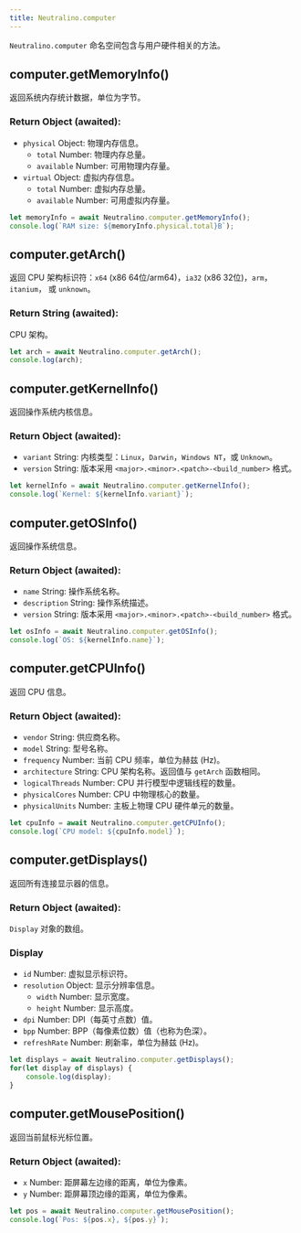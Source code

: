 ```yaml
---
title: Neutralino.computer
---
```


`Neutralino.computer` 命名空间包含与用户硬件相关的方法。

## computer.getMemoryInfo()
返回系统内存统计数据，单位为字节。

### Return Object (awaited):

- `physical` Object: 物理内存信息。
    - `total` Number: 物理内存总量。
    - `available` Number: 可用物理内存量。
- `virtual` Object: 虚拟内存信息。
    - `total` Number: 虚拟内存总量。
    - `available` Number: 可用虚拟内存量。

```js
let memoryInfo = await Neutralino.computer.getMemoryInfo();
console.log(`RAM size: ${memoryInfo.physical.total}B`);
```

## computer.getArch()
返回 CPU 架构标识符：`x64` (x86 64位/arm64)，`ia32` (x86 32位)，`arm`，`itanium`，
或 `unknown`。

### Return String (awaited):
CPU 架构。


```js
let arch = await Neutralino.computer.getArch();
console.log(arch);
```

## computer.getKernelInfo()
返回操作系统内核信息。

### Return Object (awaited):
- `variant` String: 内核类型：`Linux`，`Darwin`，`Windows NT`，或 `Unknown`。
- `version` String: 版本采用 `<major>.<minor>.<patch>-<build_number>` 格式。


```js
let kernelInfo = await Neutralino.computer.getKernelInfo();
console.log(`Kernel: ${kernelInfo.variant}`);
```

## computer.getOSInfo()
返回操作系统信息。

### Return Object (awaited):
- `name` String: 操作系统名称。
- `description` String: 操作系统描述。
- `version` String: 版本采用 `<major>.<minor>.<patch>-<build_number>` 格式。


```js
let osInfo = await Neutralino.computer.getOSInfo();
console.log(`OS: ${kernelInfo.name}`);
```

## computer.getCPUInfo()
返回 CPU 信息。

### Return Object (awaited):
- `vendor` String: 供应商名称。
- `model` String: 型号名称。
- `frequency` Number: 当前 CPU 频率，单位为赫兹 (Hz)。
- `architecture` String: CPU 架构名称。返回值与 `getArch` 函数相同。
- `logicalThreads` Number: CPU 并行模型中逻辑线程的数量。
- `physicalCores` Number: CPU 中物理核心的数量。
- `physicalUnits` Number: 主板上物理 CPU 硬件单元的数量。


```js
let cpuInfo = await Neutralino.computer.getCPUInfo();
console.log(`CPU model: ${cpuInfo.model}`);
```

## computer.getDisplays()
返回所有连接显示器的信息。

### Return Object (awaited):
`Display` 对象的数组。

### Display
- `id` Number: 虚拟显示标识符。
- `resolution` Object: 显示分辨率信息。
    - `width` Number: 显示宽度。
    - `height` Number: 显示高度。
- `dpi` Number: DPI（每英寸点数）值。
- `bpp` Number: BPP（每像素位数）值（也称为色深）。
- `refreshRate` Number: 刷新率，单位为赫兹 (Hz)。


```js
let displays = await Neutralino.computer.getDisplays();
for(let display of displays) {
    console.log(display);
}
```

## computer.getMousePosition()
返回当前鼠标光标位置。

### Return Object (awaited):
- `x` Number: 距屏幕左边缘的距离，单位为像素。
- `y` Number: 距屏幕顶边缘的距离，单位为像素。


```js
let pos = await Neutralino.computer.getMousePosition();
console.log(`Pos: ${pos.x}, ${pos.y}`);
```
